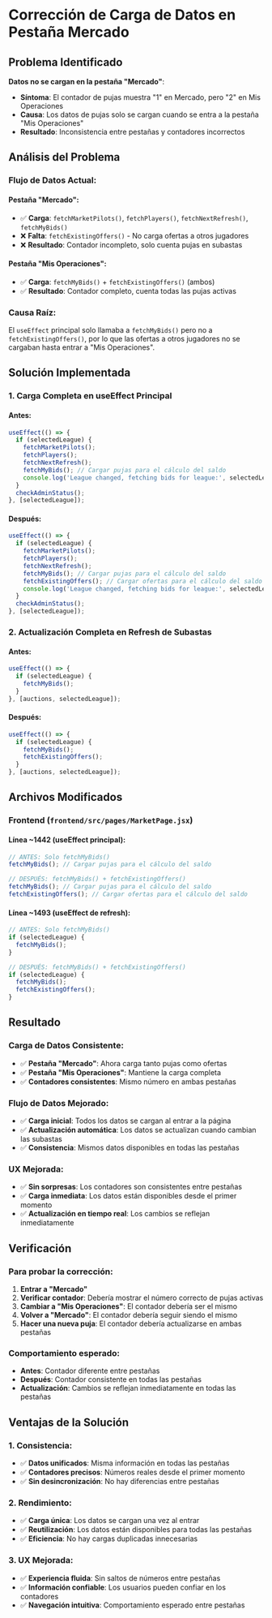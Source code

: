 # Corrección de Carga de Datos en Pestaña Mercado

## Problema Identificado

**Datos no se cargan en la pestaña "Mercado"**:
- **Síntoma**: El contador de pujas muestra "1" en Mercado, pero "2" en Mis Operaciones
- **Causa**: Los datos de pujas solo se cargan cuando se entra a la pestaña "Mis Operaciones"
- **Resultado**: Inconsistencia entre pestañas y contadores incorrectos

## Análisis del Problema

### **Flujo de Datos Actual**:

#### **Pestaña "Mercado"**:
- ✅ **Carga**: `fetchMarketPilots()`, `fetchPlayers()`, `fetchNextRefresh()`, `fetchMyBids()`
- ❌ **Falta**: `fetchExistingOffers()` - No carga ofertas a otros jugadores
- ❌ **Resultado**: Contador incompleto, solo cuenta pujas en subastas

#### **Pestaña "Mis Operaciones"**:
- ✅ **Carga**: `fetchMyBids()` + `fetchExistingOffers()` (ambos)
- ✅ **Resultado**: Contador completo, cuenta todas las pujas activas

### **Causa Raíz**:
El `useEffect` principal solo llamaba a `fetchMyBids()` pero no a `fetchExistingOffers()`, por lo que las ofertas a otros jugadores no se cargaban hasta entrar a "Mis Operaciones".

## Solución Implementada

### **1. Carga Completa en useEffect Principal**

#### **Antes**:
```javascript
useEffect(() => {
  if (selectedLeague) {
    fetchMarketPilots();
    fetchPlayers();
    fetchNextRefresh();
    fetchMyBids(); // Cargar pujas para el cálculo del saldo
    console.log('League changed, fetching bids for league:', selectedLeague.id);
  }
  checkAdminStatus();
}, [selectedLeague]);
```

#### **Después**:
```javascript
useEffect(() => {
  if (selectedLeague) {
    fetchMarketPilots();
    fetchPlayers();
    fetchNextRefresh();
    fetchMyBids(); // Cargar pujas para el cálculo del saldo
    fetchExistingOffers(); // Cargar ofertas para el cálculo del saldo
    console.log('League changed, fetching bids for league:', selectedLeague.id);
  }
  checkAdminStatus();
}, [selectedLeague]);
```

### **2. Actualización Completa en Refresh de Subastas**

#### **Antes**:
```javascript
useEffect(() => {
  if (selectedLeague) {
    fetchMyBids();
  }
}, [auctions, selectedLeague]);
```

#### **Después**:
```javascript
useEffect(() => {
  if (selectedLeague) {
    fetchMyBids();
    fetchExistingOffers();
  }
}, [auctions, selectedLeague]);
```

## Archivos Modificados

### **Frontend** (`frontend/src/pages/MarketPage.jsx`)

#### **Línea ~1442** (useEffect principal):
```javascript
// ANTES: Solo fetchMyBids()
fetchMyBids(); // Cargar pujas para el cálculo del saldo

// DESPUÉS: fetchMyBids() + fetchExistingOffers()
fetchMyBids(); // Cargar pujas para el cálculo del saldo
fetchExistingOffers(); // Cargar ofertas para el cálculo del saldo
```

#### **Línea ~1493** (useEffect de refresh):
```javascript
// ANTES: Solo fetchMyBids()
if (selectedLeague) {
  fetchMyBids();
}

// DESPUÉS: fetchMyBids() + fetchExistingOffers()
if (selectedLeague) {
  fetchMyBids();
  fetchExistingOffers();
}
```

## Resultado

### **Carga de Datos Consistente**:
- ✅ **Pestaña "Mercado"**: Ahora carga tanto pujas como ofertas
- ✅ **Pestaña "Mis Operaciones"**: Mantiene la carga completa
- ✅ **Contadores consistentes**: Mismo número en ambas pestañas

### **Flujo de Datos Mejorado**:
- ✅ **Carga inicial**: Todos los datos se cargan al entrar a la página
- ✅ **Actualización automática**: Los datos se actualizan cuando cambian las subastas
- ✅ **Consistencia**: Mismos datos disponibles en todas las pestañas

### **UX Mejorada**:
- ✅ **Sin sorpresas**: Los contadores son consistentes entre pestañas
- ✅ **Carga inmediata**: Los datos están disponibles desde el primer momento
- ✅ **Actualización en tiempo real**: Los cambios se reflejan inmediatamente

## Verificación

### Para probar la corrección:

1. **Entrar a "Mercado"**
2. **Verificar contador**: Debería mostrar el número correcto de pujas activas
3. **Cambiar a "Mis Operaciones"**: El contador debería ser el mismo
4. **Volver a "Mercado"**: El contador debería seguir siendo el mismo
5. **Hacer una nueva puja**: El contador debería actualizarse en ambas pestañas

### Comportamiento esperado:
- **Antes**: Contador diferente entre pestañas
- **Después**: Contador consistente en todas las pestañas
- **Actualización**: Cambios se reflejan inmediatamente en todas las pestañas

## Ventajas de la Solución

### **1. Consistencia**:
- ✅ **Datos unificados**: Misma información en todas las pestañas
- ✅ **Contadores precisos**: Números reales desde el primer momento
- ✅ **Sin desincronización**: No hay diferencias entre pestañas

### **2. Rendimiento**:
- ✅ **Carga única**: Los datos se cargan una vez al entrar
- ✅ **Reutilización**: Los datos están disponibles para todas las pestañas
- ✅ **Eficiencia**: No hay cargas duplicadas innecesarias

### **3. UX Mejorada**:
- ✅ **Experiencia fluida**: Sin saltos de números entre pestañas
- ✅ **Información confiable**: Los usuarios pueden confiar en los contadores
- ✅ **Navegación intuitiva**: Comportamiento esperado entre pestañas 